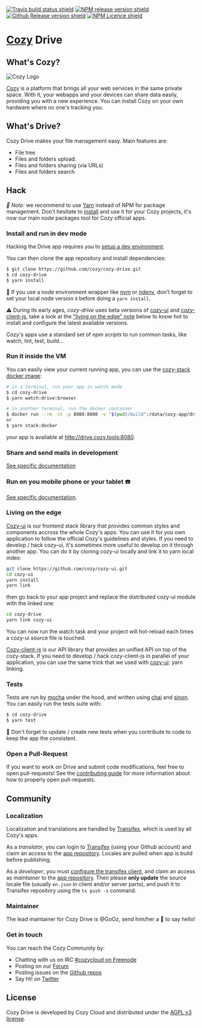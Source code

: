 [![Travis build status shield](https://img.shields.io/travis/cozy/cozy-drive.svg?branch=master)](https://travis-ci.org/cozy/cozy-drive)
[![NPM release version shield](https://img.shields.io/npm/v/cozy-drive.svg)](https://www.npmjs.com/package/cozy-drive)
[![Github Release version shield](https://img.shields.io/github/tag/cozy/cozy-drive.svg)](https://github.com/cozy/cozy-drive/releases)
[![NPM Licence shield](https://img.shields.io/github/license/cozy/cozy-drive.svg)](https://github.com/cozy/cozy-drive/blob/master/LICENSE)


[Cozy] Drive
=======================


What's Cozy?
------------

![Cozy Logo](https://cdn.rawgit.com/cozy/cozy-guidelines/master/templates/cozy_logo_small.svg)

[Cozy] is a platform that brings all your web services in the same private space.  With it, your webapps and your devices can share data easily, providing you with a new experience. You can install Cozy on your own hardware where no one's tracking you.


What's Drive?
------------------

Cozy Drive makes your file management easy. Main features are:

- File tree
- Files and folders upload.
- Files and folders sharing (via URLs)
- Files and folders search


Hack
----

_:pushpin: Note:_ we recommend to use [Yarn] instead of NPM for package management. Don't hesitate to [install][yarn-install] and use it for your Cozy projects, it's now our main node packages tool for Cozy official apps.

### Install and run in dev mode

Hacking the Drive app requires you to [setup a dev environment][setup].

You can then clone the app repository and install dependencies:

```sh
$ git clone https://github.com/cozy/cozy-drive.git
$ cd cozy-drive
$ yarn install
```

:pushpin: If you use a node environment wrapper like [nvm] or [ndenv], don't forget to set your local node version `8` before doing a `yarn install`.

:warning: During its early ages, _cozy-drive_ uses beta versions of [cozy-ui] and [cozy-client-js], take a look at the ["living on the edge" note](#living-on-the-edge) below to know hot to install and configure the latest available versions.

Cozy's apps use a standard set of _npm scripts_ to run common tasks, like watch, lint, test, build…


### Run it inside the VM

You can easily view your current running app, you can use the [cozy-stack docker image][cozy-stack-docker]:

```sh
# in a terminal, run your app in watch mode
$ cd cozy-drive
$ yarn watch:drive:browser
```

```sh
# in another terminal, run the docker container
$ docker run --rm -it -p 8080:8080 -v "$(pwd)/build":/data/cozy-app/drive cozy/cozy-app-dev
or
$ yarn stack:docker
```

your app is available at http://drive.cozy.tools:8080.

### Share and send mails in development

[See specific documentation](src/sharing/README.md)

### Run on you mobile phone or your tablet :phone:

[See specific documentation](targets/drive/mobile/README.md).


### Living on the edge

[Cozy-ui] is our frontend stack library that provides common styles and components accross the whole Cozy's apps. You can use it for you own application to follow the official Cozy's guidelines and styles. If you need to develop / hack cozy-ui, it's sometimes more useful to develop on it through another app. You can do it by cloning cozy-ui locally and link it to yarn local index:

```sh
git clone https://github.com/cozy/cozy-ui.git
cd cozy-ui
yarn install
yarn link
```

then go back to your app project and replace the distributed cozy-ui module with the linked one:

```sh
cd cozy-drive
yarn link cozy-ui
```

You can now run the watch task and your project will hot-reload each times a cozy-ui source file is touched.

[Cozy-client-js] is our API library that provides an unified API on top of the cozy-stack. If you need to develop / hack cozy-client-js in parallel of your application, you can use the same trick that we used with [cozy-ui]: yarn linking.


### Tests

Tests are run by [mocha] under the hood, and written using [chai] and [sinon]. You can easily run the tests suite with:

```sh
$ cd cozy-drive
$ yarn test
```

:pushpin: Don't forget to update / create new tests when you contribute to code to keep the app the consistent.


### Open a Pull-Request

If you want to work on Drive and submit code modifications, feel free to open pull-requests! See the [contributing guide][contribute] for more information about how to properly open pull-requests.


Community
---------

### Localization

Localization and translations are handled by [Transifex][tx], which is used by all Cozy's apps.

As a _translator_, you can login to [Transifex][tx-signin] (using your Github account) and claim an access to the [app repository][tx-app]. Locales are pulled when app is build before publishing.

As a _developer_, you must [configure the transifex client][tx-client], and claim an access as _maintainer_ to the [app repository][tx-app]. Then please **only update** the source locale file (usually `en.json` in client and/or server parts), and push it to Transifex repository using the `tx push -s` command.


### Maintainer

The lead maintainer for Cozy Drive is @GoOz, send him/her a :beers: to say hello!


### Get in touch

You can reach the Cozy Community by:

- Chatting with us on IRC [#cozycloud on Freenode][freenode]
- Posting on our [Forum][forum]
- Posting issues on the [Github repos][github]
- Say Hi! on [Twitter][twitter]


License
-------

Cozy Drive is developed by Cozy Cloud and distributed under the [AGPL v3 license][agpl-3.0].



[cozy]: https://cozy.io "Cozy Cloud"
[setup]: https://dev.cozy.io/#set-up-the-development-environment "Cozy dev docs: Set up the Development Environment"
[yarn]: https://yarnpkg.com/
[yarn-install]: https://yarnpkg.com/en/docs/install
[cozy-ui]: https://github.com/cozy/cozy-ui
[cozy-client-js]: https://github.com/cozy/cozy-client-js/
[cozy-stack-docker]: https://github.com/cozy/cozy-stack/blob/master/docs/client-app-dev.md#with-docker
[doctypes]: https://cozy.github.io/cozy-doctypes/
[bill-doctype]: https://github.com/cozy/cozy-konnector-libs/blob/master/models/bill.js
[konnector-doctype]: https://github.com/cozy/cozy-konnector-libs/blob/master/models/base_model.js
[konnectors]: https://github.com/cozy/cozy-konnector-libs
[agpl-3.0]: https://www.gnu.org/licenses/agpl-3.0.html
[contribute]: CONTRIBUTING.md
[tx]: https://www.transifex.com/cozy/
[tx-signin]: https://www.transifex.com/signin/
[tx-app]: https://www.transifex.com/cozy/cozy-drive/dashboard/
[tx-client]: http://docs.transifex.com/client/
[freenode]: http://webchat.freenode.net/?randomnick=1&channels=%23cozycloud&uio=d4
[forum]: https://forum.cozy.io/
[github]: https://github.com/cozy/
[twitter]: https://twitter.com/cozycloud
[nvm]: https://github.com/creationix/nvm
[ndenv]: https://github.com/riywo/ndenv
[cozy-dev]: https://github.com/cozy/cozy-dev/
[mocha]: https://mochajs.org/
[chai]: http://chaijs.com/
[sinon]: http://sinonjs.org/
[checkbox]: https://help.github.com/articles/basic-writing-and-formatting-syntax/#task-lists
